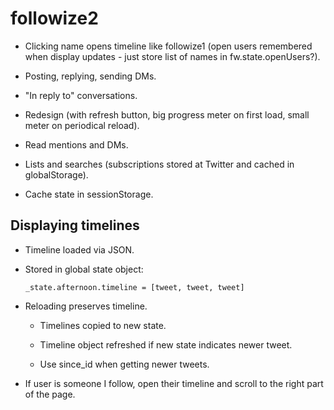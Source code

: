 followize2
==========

  * Clicking name opens timeline like followize1 (open users remembered when
    display updates - just store list of names in fw.state.openUsers?).

  * Posting, replying, sending DMs.

  * "In reply to" conversations.

  * Redesign (with refresh button, big progress meter on first load, small meter
    on periodical reload).

  * Read mentions and DMs.

  * Lists and searches (subscriptions stored at Twitter and cached in globalStorage).

  * Cache state in sessionStorage.

Displaying timelines
--------------------

  * Timeline loaded via JSON.

  * Stored in global state object:
  
        _state.afternoon.timeline = [tweet, tweet, tweet]

  * Reloading preserves timeline.

      * Timelines copied to new state.

      * Timeline object refreshed if new state indicates newer tweet.

      * Use since_id when getting newer tweets.

  * If user is someone I follow, open their timeline and scroll to the right
    part of the page.
